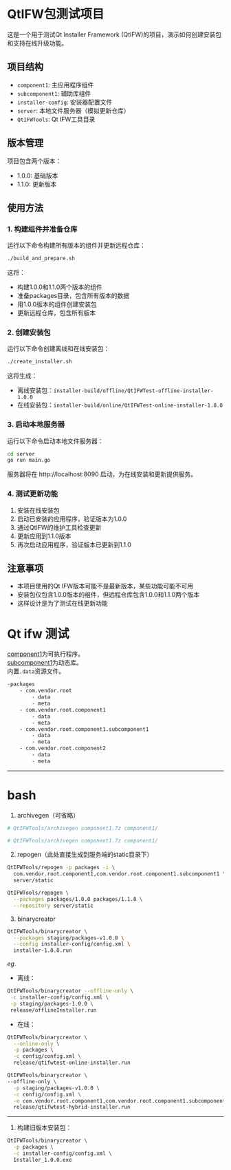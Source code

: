 # QtIFW包测试项目

这是一个用于测试Qt Installer Framework (QtIFW)的项目，演示如何创建安装包和支持在线升级功能。

## 项目结构

- `component1`: 主应用程序组件
- `subcomponent1`: 辅助库组件 
- `installer-config`: 安装器配置文件
- `server`: 本地文件服务器（模拟更新仓库）
- `QtIFWTools`: Qt IFW工具目录

## 版本管理

项目包含两个版本：
- 1.0.0: 基础版本
- 1.1.0: 更新版本

## 使用方法

### 1. 构建组件并准备仓库

运行以下命令构建所有版本的组件并更新远程仓库：

```bash
./build_and_prepare.sh
```

这将：
- 构建1.0.0和1.1.0两个版本的组件
- 准备packages目录，包含所有版本的数据
- 用1.0.0版本的组件创建安装包
- 更新远程仓库，包含所有版本

### 2. 创建安装包

运行以下命令创建离线和在线安装包：

```bash
./create_installer.sh
```

这将生成：
- 离线安装包：`installer-build/offline/QtIFWTest-offline-installer-1.0.0`
- 在线安装包：`installer-build/online/QtIFWTest-online-installer-1.0.0`

### 3. 启动本地服务器

运行以下命令启动本地文件服务器：

```bash
cd server
go run main.go
```

服务器将在 http://localhost:8090 启动，为在线安装和更新提供服务。

### 4. 测试更新功能

1. 安装在线安装包
2. 启动已安装的应用程序，验证版本为1.0.0
3. 通过QtIFW的维护工具检查更新
4. 更新应用到1.1.0版本
5. 再次启动应用程序，验证版本已更新到1.1.0

## 注意事项

- 本项目使用的Qt IFW版本可能不是最新版本，某些功能可能不可用
- 安装包仅包含1.0.0版本的组件，但远程仓库包含1.0.0和1.1.0两个版本
- 这样设计是为了测试在线更新功能

# Qt ifw 测试

[component1](component1/)为可执行程序。  
[subcomponent1](subcomponent1/)为动态库。  
内置`.data`资源文件。


```txt
-packages
    - com.vendor.root
        - data
        - meta
    - com.vendor.root.component1
        - data
        - meta
    - com.vendor.root.component1.subcomponent1
        - data
        - meta
    - com.vendor.root.component2
        - data
        - meta
```

---

# bash

1.  archivegen（可省略）
```bash
# QtIFWTools/archivegen component1.7z component1/
```

```bash
# QtIFWTools/archivegen component1.7z component1/
```

2. repogen（此处直接生成到服务端的static目录下）
```bash
QtIFWTools/repogen -p packages -i \
  com.vendor.root.component1,com.vendor.root.component1.subcomponent1 \
  server/static
```

```bash
QtIFWTools/repogen \
  --packages packages/1.0.0 packages/1.1.0 \
  --repository server/static
```

3. binarycreator

```bash
QtIFWTools/binarycreator \
  --packages staging/packages-v1.0.0 \
  --config installer-config/config.xml \
  installer-1.0.0.run
```

*eg*.
- 离线：
```bash
QtIFWTools/binarycreator --offline-only \
 -c installer-config/config.xml \
 -p staging/packages-1.0.0 \
 release/offlineInstaller.run
```
- 在线：
```bash
QtIFWTools/binarycreator \
  --online-only \
  -p packages \
  -c config/config.xml \
  release/qtifwtest-online-installer.run
```

```bash
QtIFWTools/binarycreator \
--offline-only \
  -p staging/packages-v1.0.0 \
  -c config/config.xml \
  -e com.vendor.root.component1,com.vendor.root.component1.subcomponent1 \
  release/qtifwtest-hybrid-installer.run
```

---

1. 构建旧版本安装包：
```bash
QtIFWTools/binarycreator \
  -p packages \
  -c installer-config/config.xml \
  Installer_1.0.0.exe
```